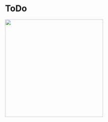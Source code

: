 # ToDo

<img src="https://raw.githubusercontent.com/orxanigidov/ToDo/master/screenshot/image.png" width="320">
